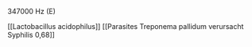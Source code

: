 347000 Hz (E)

[[Lactobacillus acidophilus]]
[[Parasites Treponema pallidum verursacht Syphilis 0,68]]